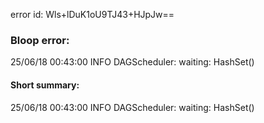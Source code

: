 error id: Wls+lDuK1oU9TJ43+HJpJw==
### Bloop error:

25/06/18 00:43:00 INFO DAGScheduler: waiting: HashSet()
#### Short summary: 

25/06/18 00:43:00 INFO DAGScheduler: waiting: HashSet()